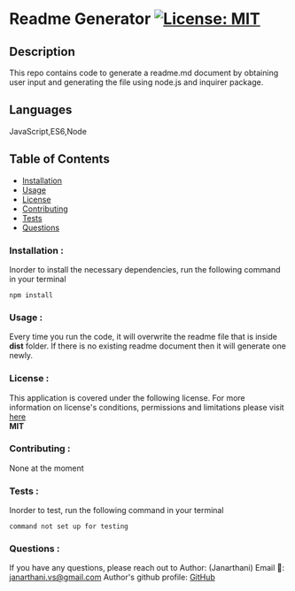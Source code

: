 
# Readme Generator [![License: MIT](https://img.shields.io/badge/License-MIT-yellow.svg)](https://opensource.org/licenses/MIT)

## Description
This repo contains code to generate a readme.md document by obtaining user input and generating the file using node.js and inquirer package.

## Languages
JavaScript,ES6,Node

## Table of Contents
* [Installation](#Installation)
* [Usage](#Usage)
* [License](#License)
* [Contributing](#Contributing)
* [Tests](#Tests)
* [Questions](#Questions)

### Installation :
Inorder to install the necessary dependencies, run the following command in your terminal

```npm install```

### Usage :
Every time you run the code, it will overwrite the readme file that is inside **dist** folder. If there is no existing readme document then it will generate one newly.

### License :
This application is covered under the following license. For more information on license's conditions, permissions and limitations please visit [here](https://choosealicense.com/licenses/) 
<br> **MIT**

### Contributing :
None at the moment

### Tests :
Inorder to test, run the following command in your terminal

```command not set up for testing```

### Questions :
If you have any questions, please reach out to 
Author: (Janarthani)
Email 📧: janarthani.vs@gmail.com
Author's github profile: [GitHub](https://github.com/vsjanarthani)
